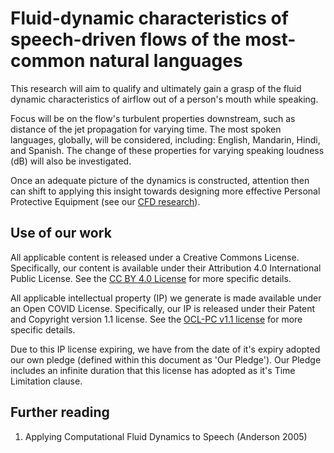 # Fluid-dynamic characteristics of speech-driven flows of the most-common natural languages
This research will aim to qualify and ultimately gain a grasp of the fluid dynamic characteristics of airflow out of a person's mouth while speaking. 

Focus will be on the flow's turbulent properties downstream, such as distance of the jet propagation for varying time. The most spoken languages, globally, will be considered, including: English, Mandarin, Hindi, and Spanish. The change of these properties for varying speaking loudness (dB) will also be investigated.

Once an adequate picture of the dynamics is constructed, attention then can shift to applying this insight towards designing more effective Personal Protective Equipment (see our [CFD research](https://github.com/TessellateDataScience/faceShieldOptimisations)).

## Use of our work
All applicable content is released under a Creative Commons License. Specifically, our content is available under their Attribution 4.0 International Public License. See the [CC BY 4.0 License](https://creativecommons.org/licenses/by/4.0/) for more specific details.

All applicable intellectual property (IP) we generate is made available under an Open COVID License. Specifically, our IP is released under their Patent and Copyright version 1.1 license. See the [OCL-PC v1.1 license](https://opencovidpledge.org/v1-1-ocl-pc/) for more specific details.

Due to this IP license expiring, we have from the date of it's expiry adopted our own pledge (defined within this document as 'Our Pledge'). Our Pledge includes an infinite duration that this license has adopted as it's Time Limitation clause. 

## Further reading
1. Applying Computational Fluid Dynamics to Speech (Anderson 2005)
